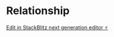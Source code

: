 # Relationship

[Edit in StackBlitz next generation editor ⚡️](https://stackblitz.com/~/github.com/Hasnainbro/Relationship)